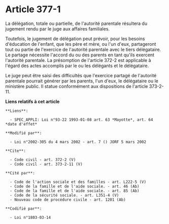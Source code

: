 # Article 377-1

La délégation, totale ou partielle, de l'autorité parentale résultera du jugement rendu par le juge aux affaires familiales. 

Toutefois, le jugement de délégation peut prévoir, pour les besoins d'éducation de l'enfant, que les père et mère, ou l'un
d'eux, partageront tout ou partie de l'exercice de l'autorité parentale avec le tiers délégataire. Le partage nécessite
l'accord du ou des parents en tant qu'ils exercent l'autorité parentale. La présomption de l'article 372-2 est applicable à
l'égard des actes accomplis par le ou les délégants et le délégataire. 

Le juge peut être saisi des difficultés que l'exercice partagé de l'autorité parentale pourrait générer par les parents, l'un
d'eux, le délégataire ou le ministère public. Il statue conformément aux dispositions de l'article 373-2-11.

**Liens relatifs à cet article**

	**Liens**:

	  - SPEC_APPLI: Loi n°93-22 1993-01-08 art. 63 *Mayotte*, art. 64 *date d'effet*

	**Modifié par**:

	  - Loi n°2002-305 du 4 mars 2002 - art. 7 () JORF 5 mars 2002

	**Cite**:

	  - Code civil - art. 372-2 (V)
	  - Code civil - art. 373-2-11 (V)

	**Cité par**:

	  - Code de l'action sociale et des familles - art. L222-5 (V)
	  - Code de la famille et de l'aide sociale. - art. 46 (Ab)
	  - Code de la famille et de l'aide sociale. - art. 85 (Ab)
	  - Code de la sécurité sociale. - art. L351-4 (V)
	  - Nouveau code de procédure civile - art. 1201 (Ab)

	**Codifié par**:

	  - Loi n°1803-03-14
